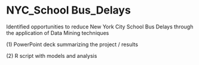 # NYC_School Bus_Delays
Identified opportunities to reduce New York City School Bus Delays through the application of Data Mining techniques

(1) PowerPoint deck summarizing the project / results

(2) R script with models and analysis
